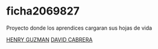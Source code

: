 # ficha2069827
Proyecto donde los aprendices cargaran sus hojas de vida

[HENRY GUZMAN](henry.md)
[DAVID CABRERA](david.md)
